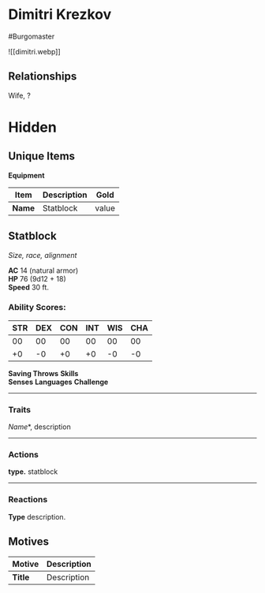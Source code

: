 # Dimitri Krezkov

#Burgomaster 

![[dimitri.webp]]
## Relationships

Wife, ?

# Hidden

## Unique Items
**Equipment**

| Item | Description | Gold |
| ---------------------------- | ------------------------------------------------------------------------------------------------------------------------ | ---------- |
| **Name** | Statblock | value |

## Statblock
_Size, race, alignment_

**AC** 14 (natural armor)  
**HP** 76 (9d12 + 18)  
**Speed** 30 ft.

### Ability Scores:

|STR|DEX|CON|INT|WIS|CHA|
|---|---|---|---|---|---|
|00|00|00|00|00|00|
|+0|-0|+0|+0|-0|-0|

**Saving Throws** 
**Skills**  
**Senses** 
**Languages** 
**Challenge** 

---

### Traits

*Name**, description

---

### Actions

**type.** statblock

---

 ### Reactions

**Type** description.

## Motives

| **Motive** | **Description** |
| ---------- | --------------- |
| **Title**  | Description     |